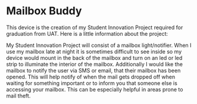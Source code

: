 # Mailbox Buddy

This device is the creation of my Student Innovation Project required for graduation from UAT. Here is a little information about the project:


My Student Innovation Project will consist of a mailbox light/notifier. When I use my mailbox late at night it is sometimes difficult to see inside so my device would mount in the back of the mailbox and turn on an led or led strip to illuminate the interior of the mailbox. Additionally I would like the mailbox to notify the user via SMS or email, that their mailbox has been opened. This will help notify of when the mail gets dropped off when waiting for something important or to inform you that someone else is accessing your mailbox. This can be especially helpful in areas prone to mail theft.